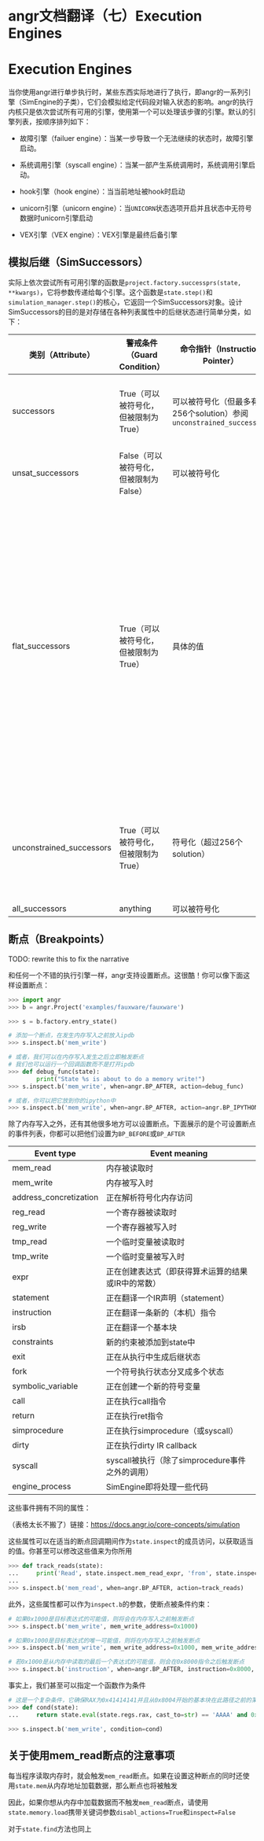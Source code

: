 # angr文档翻译（七）Execution Engines


# Execution Engines

当你使用angr进行单步执行时，某些东西实际地进行了执行，即angr的一系列引擎（SimEngine的子类），它们会模拟给定代码段对输入状态的影响。angr的执行内核只是依次尝试所有可用的引擎，使用第一个可以处理该步骤的引擎。默认的引擎列表，按顺序排列如下：

- 故障引擎（failuer engine）：当某一步导致一个无法继续的状态时，故障引擎启动。

- 系统调用引擎（syscall engine）：当某一部产生系统调用时，系统调用引擎启动。

- hook引擎（hook engine）：当当前地址被hook时启动

- unicorn引擎（unicorn engine）：当`UNICORN`状态选项开启并且状态中无符号数据时unicorn引擎启动

- VEX引擎（VEX engine）：VEX引擎是最终后备引擎

## 模拟后继（SimSuccessors）

实际上依次尝试所有可用引擎的函数是`project.factory.successprs(state, **kwargs)`，它将参数传递给每个引擎。这个函数是`state.step()`和`simulation_manager.step()`的核心，它返回一个SimSuccessors对象。设计SimSuccessors的目的是对存储在各种列表属性中的后继状态进行简单分类，如下：

| 类别（Attribute）            | 警戒条件（Guard Condition）    | 命令指针（Instruction Pointer）                            | 描述（Description）                                                                                                                                                                                                                                                                                                                                 |
| ------------------------ | ------------------------ | ---------------------------------------------------- | ----------------------------------------------------------------------------------------------------------------------------------------------------------------------------------------------------------------------------------------------------------------------------------------------------------------------------------------------- |
| successors               | True（可以被符号化，但被限制为True）   | 可以被符号化（但最多有256个solution）参阅`unconstrained_successors` | 引擎处理正常可满足的状态，该状态的指令指针可能是符号化的（根据用户输入进行跳转），所以这个状态可能代表了几个潜在的后继状态                                                                                                                                                                                                                                                                                   |
| unsat_successors         | False（可以被符号化，但被限制为False） | 可以被符号化                                               | 不可满足的后继状态，它的Guard Condition只能为Flase（即不能进行跳转或必须进行默认分支跳转）                                                                                                                                                                                                                                                                                         |
| flat_successors          | True（可以被符号化，但被限制为True）   | 具体的值                                                 | 如上所述，后继列表中的状态可以具有符号指令指针。这个理解起来十分复杂，和在其他地方的代码（例如SimEngineVEX.process当其中状态向前执行时），我们假设单个状态仅代表代码中单个点的执行。为了便于理解，当我们遇到带有符号指令指针的后继状态时我们为它们计算所有可能的solution，并为每一个这样的solution制作一份状态拷贝，我们称这个过程为扁平化。这些flat_successors是一些状态，它们每个状态都带有一个不同的具体值的指令指针。举个例子，如果后继状态的指令指针是X+5，而X有X>0x800000和X<=0x800010的约束。我们会将其展平为16个不同的flat_successors状态，指令指针从0x800006一直到0x80015 |
| unconstrained_successors | True（可以被符号化，但被限制为True）   | 符号化（超过256个solution）                                  | 在上述的扁平化过程中，如果指令指针有超过256种可能的solution，我们就假设该指令地址已被无约束数据覆盖（例如用户数据的栈溢出），这个情况一般是不合理的，这些状态被放在unconstrained_successors中，而不是后继状态中                                                                                                                                                                                                                       |
| all_successors           | anything                 | 可以被符号化                                               | 上述三个successors的集合                                                                                                                                                                                                                                                                                                                               |

## 断点（Breakpoints）

TODO: rewrite this to fix the narrative

和任何一个不错的执行引擎一样，angr支持设置断点。这很酷！你可以像下面这样设置断点：

```python
>>> import angr
>>> b = angr.Project('examples/fauxware/fauxware')

>>> s = b.factory.entry_state()

# 添加一个断点，在发生内存写入之前放入ipdb
>>> s.inspect.b('mem_write')

# 或者，我们可以在内存写入发生之后立即触发断点
# 我们也可以运行一个回调函数而不是打开ipdb
>>> def debug_func(state):
        print("State %s is about to do a memory write!")
>>> s.inspect.b('mem_write', when=angr.BP_AFTER, action=debug_func)

# 或者，你可以把它放到你的ipython中
>>> s.inspect.b('mem_write', when=angr.BP_AFTER, action=angr.BP_IPYTHON)
```

除了内存写入之外，还有其他很多地方可以设置断点。下面展示的是个可设置断点的事件列表，你都可以把他们设置为`BP_BEFORE`或`BP_AFTER`

| Event type             | Event meaning                     |
| ---------------------- | --------------------------------- |
| mem_read               | 内存被读取时                            |
| mem_write              | 内存被写入时                            |
| address_concretization | 正在解析符号化内存访问                       |
| reg_read               | 一个寄存器被读取时                         |
| reg_write              | 一个寄存器被写入时                         |
| tmp_read               | 一个临时变量被读取时                        |
| tmp_write              | 一个临时变量被写入时                        |
| expr                   | 正在创建表达式（即获得算术运算的结果或IR中的常数）        |
| statement              | 正在翻译一个IR声明（statement）             |
| instruction            | 正在翻译一条新的（本机）指令                    |
| irsb                   | 正在翻译一个基本块                         |
| constraints            | 新的约束被添加到state中                    |
| exit                   | 正在从执行中生成后继状态                      |
| fork                   | 一个符号执行状态分叉成多个状态                   |
| symbolic_variable      | 正在创建一个新的符号变量                      |
| call                   | 正在执行call指令                        |
| return                 | 正在执行ret指令                         |
| simprocedure           | 正在执行simprocedure（或syscall）        |
| dirty                  | 正在执行dirty IR callback             |
| syscall                | syscall被执行（除了simprocedure事件之外的调用） |
| engine_process         | SimEngine即将处理一些代码                 |

这些事件拥有不同的属性：

（表格太长不搬了）链接：https://docs.angr.io/core-concepts/simulation

这些属性可以在适当的断点回调期间作为`state.inspect`的成员访问，以获取适当的值。你甚至可以修改这些值来为你所用

```python
>>> def track_reads(state):
...     print('Read', state.inspect.mem_read_expr, 'from', state.inspect.mem_read_address)
...
>>> s.inspect.b('mem_read', when=angr.BP_AFTER, action=track_reads)
```

此外，这些属性都可以作为`inspect.b`的参数，使断点被条件约束：

```python
# 如果0x1000是目标表达式的可能值，则将会在内存写入之前触发断点
>>> s.inspect.b('mem_write', mem_write_address=0x1000)

# 如果0x1000是目标表达式的唯一可能值，则将在内存写入之前触发断点
>>> s.inspect.b('mem_write', mem_write_address=0x1000, mem_write_address_unique=True)

# 若0x1000是从内存中读取的最后一个表达式的可能值，则会在0x8000指令之后触发断点
>>> s.inspect.b('instruction', when=angr.BP_AFTER, instruction=0x8000, mem_read_expr=0x1000)
```

事实上，我们甚至可以指定一个函数作为条件

```python
# 这是一个复杂条件，它确保RAX为0x41414141并且从0x8004开始的基本块在此路径之前的某个时间执行
>>> def cond(state):
...     return state.eval(state.regs.rax, cast_to=str) == 'AAAA' and 0x8004 in state.inspect.backtrace

>>> s.inspect.b('mem_write', condition=cond)
```

## 关于使用mem_read断点的注意事项

每当程序读取内存时，就会触发`mem_read`断点。如果在设置这种断点的同时还使用`state.mem`从内存地址加载数据，那么断点也将被触发

因此，如果你想从内存中加载数据而不触发`mem_read`断点，请使用`state.memory.load`携带关键词参数`disabl_actions=True`和`inspect=False`

对于`state.find`方法也同上

